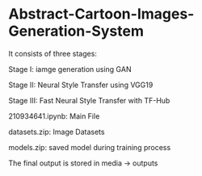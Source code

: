 # Abstract-Cartoon-Images-Generation-System

It consists of three stages:

Stage I: iamge generation using GAN 

Stage II: Neural Style Transfer using VGG19

Stage III: Fast Neural Style Transfer with TF-Hub 

210934641.ipynb: Main File 

datasets.zip:  Image Datasets 

models.zip: saved model during training process

The final output is stored in media -> outputs


